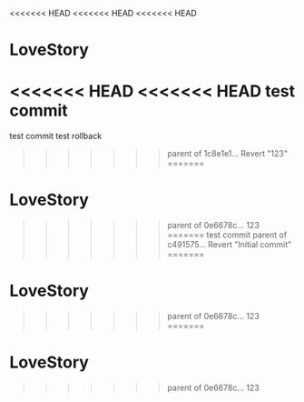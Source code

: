 <<<<<<< HEAD
<<<<<<< HEAD
<<<<<<< HEAD
# LoveStory
<<<<<<< HEAD
<<<<<<< HEAD
test commit
=======
test commit
test rollback
>>>>>>> parent of 1c8e1e1... Revert "123"
=======
# LoveStory
>>>>>>> parent of 0e6678c... 123
=======
test commit
>>>>>>> parent of c491575... Revert "Initial commit"
=======
# LoveStory
>>>>>>> parent of 0e6678c... 123
=======
# LoveStory
>>>>>>> parent of 0e6678c... 123
